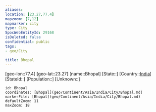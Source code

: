 ```yaml
---
aliases: 
location: [23.27,77.4]
mapzoom: [7,12] 
mapmarker: city 
type: City
SpocWebEntityId: 29168
isDeleted: false
confidential: public
tags:
- geo/City

title: Bhopal
---
```


[geo-lon::77.4]
[geo-lat::23.27]
[name::Bhopal]
[State::]
[Country::[India](geo/Continent/Asia/India.md)]
[StateId::]
[Population::]
[Unknown::]


```leaflet
id: Bhopal
coordinates: [Bhopal](geo/Continent/Asia/India/City/Bhopal.md)
markerFile: [Bhopal](geo/Continent/Asia/India/City/Bhopal.md)
defaultZoom: 11 
maxZoom: 18
```


